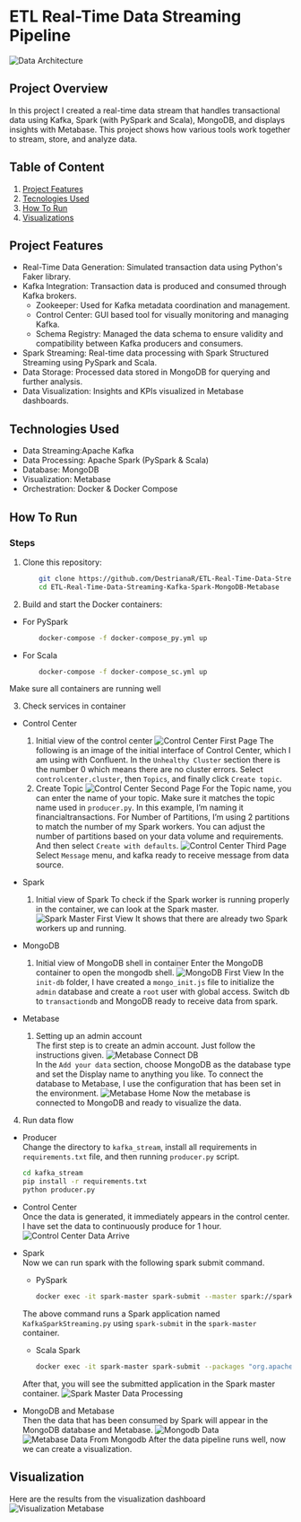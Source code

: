 # ETL Real-Time Data Streaming Pipeline

![Data Architecture](/image/Data_Architecture.jpg)

## Project Overview
In this project I created a real-time data stream that handles transactional data using Kafka, Spark (with PySpark and Scala), MongoDB, and displays insights with Metabase. This project shows how various tools work together to stream, store, and analyze data.

## Table of Content
1. [Project Features](#ProjectFeatures)
2. [Tecnologies Used](#TecnologiesUsed)
3. [How To Run](#HowToRun)
4. [Visualizations](#Visualizations)

## Project Features
- Real-Time Data Generation: Simulated transaction data using Python's Faker library.
- Kafka Integration: Transaction data is produced and consumed through Kafka brokers.
    - Zookeeper: Used for Kafka metadata coordination and management.
    - Control Center: GUI based tool for visually monitoring and managing Kafka.
    - Schema Registry: Managed the data schema to ensure validity and compatibility between Kafka producers and consumers.
- Spark Streaming: Real-time data processing with Spark Structured Streaming using PySpark and Scala.
- Data Storage: Processed data stored in MongoDB for querying and further analysis.
- Data Visualization: Insights and KPIs visualized in Metabase dashboards.

## Technologies Used
- Data Streaming:Apache Kafka
- Data Processing: Apache Spark (PySpark & Scala)
- Database: MongoDB
- Visualization: Metabase
- Orchestration: Docker & Docker Compose 

## How To Run
### Steps
1. Clone this repository:
    ```bash
        git clone https://github.com/DestrianaR/ETL-Real-Time-Data-Streaming-Kafka-Spark-MongoDB-Metabase.git
        cd ETL-Real-Time-Data-Streaming-Kafka-Spark-MongoDB-Metabase
    ```
2. Build and start the Docker containers:
- For PySpark
    ```bash
        docker-compose -f docker-compose_py.yml up
    ```
- For Scala
    ```bash
        docker-compose -f docker-compose_sc.yml up
    ```
Make sure all containers are running well

3. Check services in container
- Control Center
    1. Initial view of the control center
    ![Control Center First Page](/image/Control_Center_First_Page.png)
    The following is an image of the initial interface of Control Center, which I am using with Confluent. In the `Unhealthy Cluster` section there is the number 0 which means there are no cluster errors. Select `controlcenter.cluster`, then `Topics`, and finally click `Create topic`.
    2. Create Topic
    ![Control Center Second Page](/image/Control_Center_Second_Page.png)
    For the Topic name, you can enter the name of your topic. Make sure it matches the topic name used in `producer.py`. In this example, I’m naming it financialtransactions. For Number of Partitions, I’m using 2 partitions to match the number of my Spark workers. You can adjust the number of partitions based on your data volume and requirements. And then select `Create with defaults`.
    ![Control Center Third Page](/image/Control_Center_Third_Page.png)
    Select `Message` menu, and kafka ready to receive message from data source.

- Spark
    1. Initial view of Spark
    To check if the Spark worker is running properly in the container, we can look at the Spark master.
    ![Spark Master First View](/image/Spark_Master_First_View.png)
    It shows that there are already two Spark workers up and running.

- MongoDB
    1. Initial view of MongoDB shell in container
    Enter the MongoDB container to open the mongodb shell.
    ![MongoDB First View](/image/MongoDB_First_View.png)
    In the `init-db` folder, I have created a `mongo_init.js` file to initialize the `admin` database and create a `root` user with global access. Switch db to `transactiondb` and MongoDB ready to receive data from spark.

- Metabase
    1. Setting up an admin account<br>
    The first step is to create an admin account. Just follow the instructions given.
    ![Metabase Connect DB](/image/Metabase_Connect_DB.png)<br>
    In the `Add your data` section, choose MongoDB as the database type and set the Display name to anything you like. To connect the database to Metabase, I use the configuration that has been set in the environment.
    ![Metabase Home](/image/Metabase_Home.png)
    Now the metabase is connected to MongoDB and ready to visualize the data.

4. Run data flow
- Producer<br>
    Change the directory to `kafka_stream`, install all requirements in `requirements.txt` file, and then running `producer.py` script.
    ```bash
    cd kafka_stream
    pip install -r requirements.txt
    python producer.py
    ```

- Control Center<br>
    Once the data is generated, it immediately appears in the control center. I have set the data to continuously produce for 1 hour.
    ![Control Center Data Arrive](/image/Control_Center_Data_Arrive.png)

- Spark<br>
    Now we can run spark with the following spark submit command.
    - PySpark
        ```bash
        docker exec -it spark-master spark-submit --master spark://spark-master:7077 --packages org.apache.spark:spark-sql-kafka-0-10_2.12:3.5.1,org.mongodb.spark:mongo-spark-connector_2.12:10.3.0 KafkaSparkStreaming.py
        ```
    The above command runs a Spark application named `KafkaSparkStreaming.py` using `spark-submit` in the `spark-master` container.
    - Scala Spark
        ```bash
        docker exec -it spark-master spark-submit --packages "org.apache.spark:spark-sql-kafka-0-10_2.12:3.5.1","org.mongodb.spark:mongo-spark-connector_2.12:10.3.0" --master "spark://spark-master:7077" --class KafkaSparkStreaming --conf spark.jars.ivy=/opt/bitnami/spark/ivy ivy/kafkatomongodb_2.12-1.0.jar
        ```
    After that, you will see the submitted application in the Spark master container.
    ![Spark Master Data Processing](/image/Spark_Master_Data_Processing.png)

- MongoDB and Metabase<br>
    Then the data that has been consumed by Spark will appear in the MongoDB database and Metabase.
    ![Mongodb Data](/image/Mongodb_Data.png)
    ![Metabase Data From Mongodb](/image/Metabase_Data_From_Mongodb.png)
    After the data pipeline runs well, now we can create a visualization.

## Visualization
Here are the results from the visualization dashboard
![Visualization Metabase](/image/Dashboard_Metabase.jpg)


